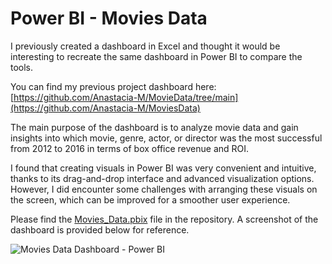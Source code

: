 # Power BI - Movies Data

I previously created a dashboard in Excel and thought it would be interesting to recreate the same dashboard in Power BI to compare the tools.

You can find my previous project dashboard here: [https://github.com/Anastacia-M/MovieData/tree/main](https://github.com/Anastacia-M/MoviesData) 

The main purpose of the dashboard is to analyze movie data and gain insights into which movie, genre, actor, or director was the most successful from 2012 to 2016 in terms of box office revenue and ROI.

I found that creating visuals in Power BI was very convenient and intuitive, thanks to its drag-and-drop interface and advanced visualization options. However, I did encounter some challenges with arranging these visuals on the screen, which can be improved for a smoother user experience. 

Please find the [Movies_Data.pbix](./Movies_Data.pbix) file in the repository. A screenshot of the dashboard is provided below for reference.

![Movies Data Dashboard - Power BI](https://github.com/user-attachments/assets/b8670b96-f2bc-4544-a556-229eda454225)
